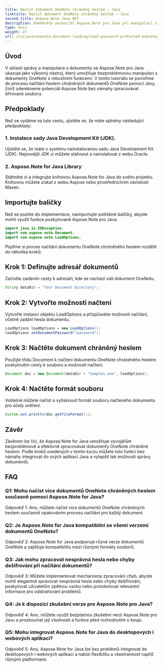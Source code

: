 ```yaml
---
title: Načíst dokument OneNote chráněný heslem – Java
linktitle: Načíst dokument OneNote chráněný heslem – Java
second_title: Aspose.Note Java API
description: Odemkněte potenciál Aspose.Note pro Java při manipulaci s dokumenty OneNote chráněnými heslem bez námahy. Zvyšte úroveň správy dokumentů Java pomocí Aspose.Note.
type: docs
weight: 27
url: /cs/java/onenote-document-loading/load-password-protected-onenote/
---
```

## Úvod

V oblasti správy a manipulace s dokumenty se Aspose.Note pro Java ukazuje jako výkonný nástroj, který umožňuje bezproblémovou manipulaci s dokumenty OneNote s robustními funkcemi. V tomto tutoriálu se ponoříme do procesu načítání heslem chráněných dokumentů OneNote pomocí Javy, čímž odemkneme potenciál Aspose.Note bez námahy zpracovávat šifrované soubory.

## Předpoklady

Než se vydáme na tuto cestu, ujistěte se, že máte splněny následující předpoklady:

### 1. Instalace sady Java Development Kit (JDK).

Ujistěte se, že máte v systému nainstalovanou sadu Java Development Kit (JDK). Nejnovější JDK si můžete stáhnout a nainstalovat z webu Oracle.

### 2. Aspose.Note for Java Library

Stáhněte si a integrujte knihovnu Aspose.Note for Java do svého projektu. Knihovnu můžete získat z webu Aspose nebo prostřednictvím závislostí Maven.

## Importujte balíčky

Než se pustíte do implementace, naimportujte potřebné balíčky, abyste mohli využít funkce poskytované Aspose.Note pro Java.

```java
import java.io.IOException;
import com.aspose.note.Document;
import com.aspose.note.LoadOptions;
```

Pojďme si proces načítání dokumentu OneNote chráněného heslem rozdělit do několika kroků:

## Krok 1: Definujte adresář dokumentů

Začněte zadáním cesty k adresáři, kde se nachází váš dokument OneNotu.

```java
String dataDir = "Your Document Directory";
```

## Krok 2: Vytvořte možnosti načtení

Vytvořte instanci objektu LoadOptions a přizpůsobte možnosti načítání, včetně zadání hesla dokumentu.

```java
LoadOptions loadOptions = new LoadOptions();
loadOptions.setDocumentPassword("password");
```

## Krok 3: Načtěte dokument chráněný heslem

Použijte třídu Document k načtení dokumentu OneNote chráněného heslem poskytnutím cesty k souboru a možností načtení.

```java
Document doc = new Document(dataDir + "Sample1.one", loadOptions);
```

## Krok 4: Načtěte formát souboru

Volitelně můžete načíst a vytisknout formát souboru načteného dokumentu pro účely ověření.

```java
System.out.println(doc.getFileFormat());
```

## Závěr

Závěrem lze říci, že Aspose.Note for Java umožňuje vývojářům bezproblémově a efektivně zpracovávat dokumenty OneNote chráněné heslem. Podle kroků uvedených v tomto kurzu můžete tuto funkci bez námahy integrovat do svých aplikací Java a vylepšit tak možnosti správy dokumentů.

## FAQ

### Q1: Mohu načíst více dokumentů OneNote chráněných heslem současně pomocí Aspose.Note for Java?

Odpověď 1: Ano, můžete načíst více dokumentů OneNote chráněných heslem současně opakováním procesu načítání pro každý dokument.

### Q2: Je Aspose.Note for Java kompatibilní se všemi verzemi dokumentů OneNotu?

Odpověď 2: Aspose.Note for Java podporuje různé verze dokumentů OneNote a zajišťuje kompatibilitu mezi různými formáty souborů.

### Q3: Jak mohu zpracovat nesprávná hesla nebo chyby dešifrování při načítání dokumentů?

Odpověď 3: Můžete implementovat mechanismy zpracování chyb, abyste mohli elegantně spravovat nesprávná hesla nebo chyby dešifrování, poskytovat uživatelům zpětnou vazbu nebo protokolovat relevantní informace pro odstraňování problémů.

### Q4: Je k dispozici zkušební verze pro Aspose.Note pro Java?

Odpověď 4: Ano, můžete využít bezplatnou zkušební verzi Aspose.Note pro Javu a prozkoumat její vlastnosti a funkce před rozhodnutím o koupi.

### Q5: Mohu integrovat Aspose.Note for Java do desktopových i webových aplikací?

Odpověď 5: Ano, Aspose.Note for Java lze bez problémů integrovat do desktopových i webových aplikací a nabízí flexibilitu a všestrannost napříč různými platformami.